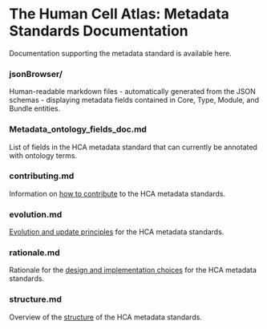 # The Human Cell Atlas: Metadata Standards Documentation

Documentation supporting the metadata standard is available here.

### jsonBrowser/

Human-readable markdown files - automatically generated from the JSON schemas - displaying metadata fields contained in Core, Type, Module, and Bundle entities.

### Metadata_ontology_fields_doc.md

List of fields in the HCA metadata standard that can currently be annotated with ontology terms.

### contributing.md

Information on [how to contribute](docs/contributing.md) to the HCA metadata standards.

### evolution.md

[Evolution and update principles](docs/evolution.md) for the HCA metadata standards.

### rationale.md

Rationale for the [design and implementation choices](docs/rationale.md) for the HCA metadata standards.

### structure.md

Overview of the [structure](docs/structure.md) of the HCA metadata standards.


